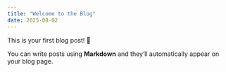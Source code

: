 ```yaml
---
title: "Welcome to the Blog"
date: 2025-08-02
---
```


This is your first blog post! 🎉

You can write posts using **Markdown** and they’ll automatically appear on your blog page.
